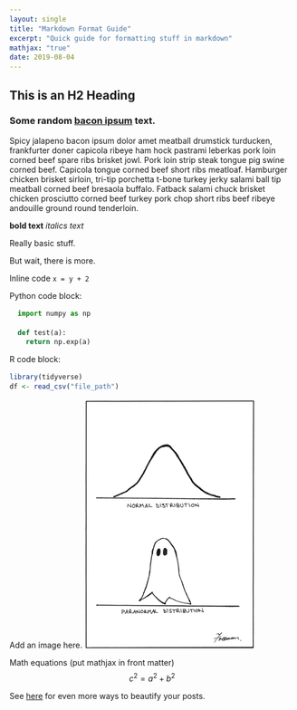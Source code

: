 ```yaml
---
layout: single
title: "Markdown Format Guide"
excerpt: "Quick guide for formatting stuff in markdown"
mathjax: "true"
date: 2019-08-04
---
```


## This is an H2 Heading

### Some random [bacon ipsum](https://baconipsum.com/?paras=5&type=all-meat&start-with-lorem=1&make-it-spicy=1) text.

Spicy jalapeno bacon ipsum dolor amet meatball drumstick turducken, frankfurter doner capicola ribeye ham hock pastrami leberkas pork loin corned beef spare ribs brisket jowl. Pork loin strip steak tongue pig swine corned beef. Capicola tongue corned beef short ribs meatloaf. Hamburger chicken brisket sirloin, tri-tip porchetta t-bone turkey jerky salami ball tip meatball corned beef bresaola buffalo. Fatback salami chuck brisket chicken prosciutto corned beef turkey pork chop short ribs beef ribeye andouille ground round tenderloin.

**bold text**
*italics text*

Really basic stuff.

But wait, there is more.

Inline code `x = y + 2`

Python code block:
```python
  import numpy as np

  def test(a):
    return np.exp(a)
```

R code block:
```r
library(tidyverse)
df <- read_csv("file_path")
```

Add an image here.
<img src="https://raw.githubusercontent.com/hminluo/hminluo.github.io/master/assets/images/paranormal_distribution.png" alt="Test image">

Math equations (put mathjax in front matter)
$$c^2 = a^2 + b^2$$


See [here](https://mmistakes.github.io/minimal-mistakes/markup/markup-html-tags-and-formatting/#) for even more ways to beautify your posts.
